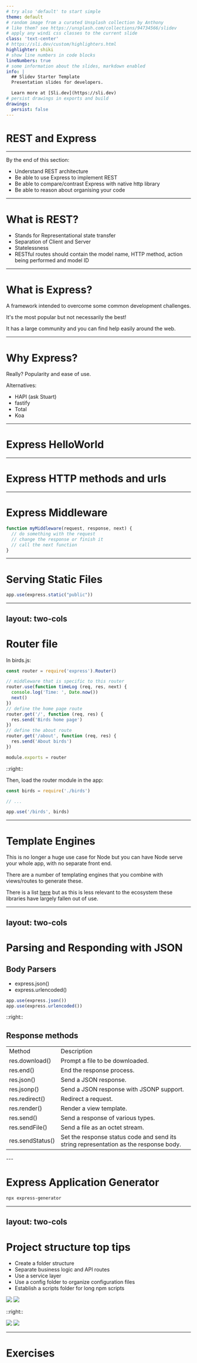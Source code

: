 ```yaml
---
# try also 'default' to start simple
theme: default
# random image from a curated Unsplash collection by Anthony
# like them? see https://unsplash.com/collections/94734566/slidev
# apply any windi css classes to the current slide
class: 'text-center'
# https://sli.dev/custom/highlighters.html
highlighter: shiki
# show line numbers in code blocks
lineNumbers: true
# some information about the slides, markdown enabled
info: |
  ## Slidev Starter Template
  Presentation slides for developers.

  Learn more at [Sli.dev](https://sli.dev)
# persist drawings in exports and build
drawings:
  persist: false
---
```

# REST and Express

---

By the end of this section:

- Understand REST architecture
- Be able to use Express to implement REST
- Be able to compare/contrast Express with native http library
- Be able to reason about organising your code

---

# What is REST?

- Stands for Representational state transfer
- Separation of Client and Server
- Statelessness
- RESTful routes should contain the model name, HTTP method, action being performed and model ID

---

# What is Express?

A framework intended to overcome some common development challenges.

It's the most popular but not necessarily the best!

It has a large community and you can find help easily around the web.

---

# Why Express?

Really? Popularity and ease of use.

Alternatives:
- HAPI (ask Stuart)
- fastify
- Total
- Koa

---

# Express HelloWorld

---

# Express HTTP methods and urls

---

# Express Middleware

```js
function myMiddleware(request, response, next) {
  // do something with the request
  // change the response or finish it 
  // call the next function
}
```

---

# Serving Static Files

```js
app.use(express.static("public"))
```

---
layout: two-cols
---

# Router file

In birds.js:

```js
const router = require('express').Router()

// middleware that is specific to this router
router.use(function timeLog (req, res, next) {
  console.log('Time: ', Date.now())
  next()
})
// define the home page route
router.get('/', function (req, res) {
  res.send('Birds home page')
})
// define the about route
router.get('/about', function (req, res) {
  res.send('About birds')
})

module.exports = router
```

::right::

Then, load the router module in the app:

```js
const birds = require('./birds')

// ...

app.use('/birds', birds)
```

---

# Template Engines

This is no longer a huge use case for Node but you can have Node serve your whole app, with no separate front end.

There are a number of templating engines that you combine with views/routes to generate these.

There is a list [here](https://expressjs.com/en/resources/template-engines.html) but as this is less relevant to the ecosystem these libraries have largely fallen out of use.

---
layout: two-cols
---
# Parsing and Responding with JSON

## Body Parsers

<v-clicks>

- express.json()
- express.urlencoded()

</v-clicks>

<div v-click="3">

```js
app.use(express.json())
app.use(express.urlencoded())
```
</div>

::right:: 

## Response methods
<div v-click="4">

| | |
| --- | --- |
| Method	| Description |
| res.download() |	Prompt a file to be downloaded.|
| res.end()	|End the response process. |
| res.json() |	Send a JSON response. |
| res.jsonp()	| Send a JSON response with JSONP support. |
| res.redirect() |	Redirect a request. |
| res.render() |	Render a view template. |
| res.send()	 | Send a response of various types. |
| res.sendFile() |	Send a file as an octet stream. |
| res.sendStatus() |	Set the response status code and send its string representation as the response body. |
</div>
---

# Express Application Generator

```bash
npx express-generator
```

---
layout: two-cols
---

# Project structure top tips

<v-clicks>

- Create a folder structure
- Separate business logic and API routes
- Use a service layer
- Use a config folder to organize configuration files
- Establish a scripts folder for long npm scripts

</v-clicks>

<img v-click="4" src="assets/config-folder.avif">
<img v-click="5" src="assets/scripts-folder.png">

::right::

<img v-click="1"  src="assets/folder-structure.png">
<img v-click="3" src="assets/business-logic-api-routes-1.avif">

---

# Exercises

